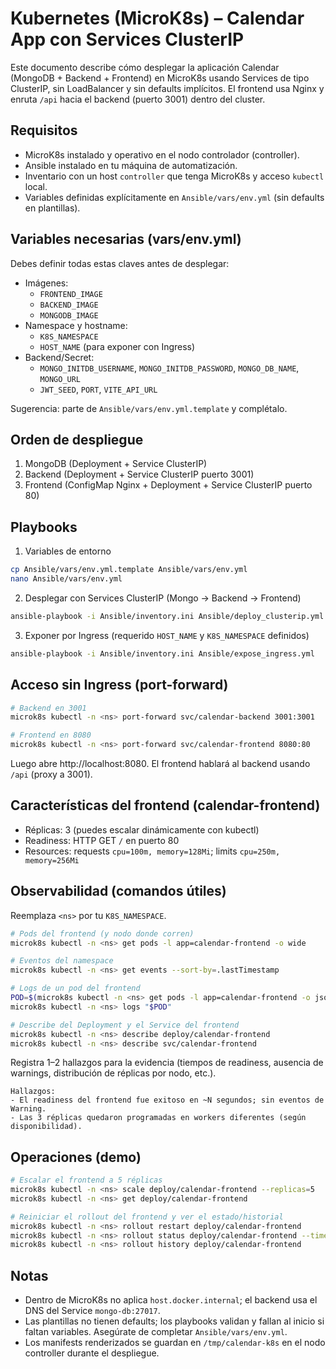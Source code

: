 # Kubernetes (MicroK8s) – Calendar App con Services ClusterIP

Este documento describe cómo desplegar la aplicación Calendar (MongoDB + Backend + Frontend) en MicroK8s usando Services de tipo ClusterIP, sin LoadBalancer y sin defaults implícitos. El frontend usa Nginx y enruta `/api` hacia el backend (puerto 3001) dentro del cluster.

## Requisitos

- MicroK8s instalado y operativo en el nodo controlador (controller).
- Ansible instalado en tu máquina de automatización.
- Inventario con un host `controller` que tenga MicroK8s y acceso `kubectl` local.
- Variables definidas explícitamente en `Ansible/vars/env.yml` (sin defaults en plantillas).

## Variables necesarias (vars/env.yml)

Debes definir todas estas claves antes de desplegar:

- Imágenes:
	- `FRONTEND_IMAGE`
	- `BACKEND_IMAGE`
	- `MONGODB_IMAGE`
- Namespace y hostname:
	- `K8S_NAMESPACE`
	- `HOST_NAME` (para exponer con Ingress)
- Backend/Secret:
	- `MONGO_INITDB_USERNAME`, `MONGO_INITDB_PASSWORD`, `MONGO_DB_NAME`, `MONGO_URL`
	- `JWT_SEED`, `PORT`, `VITE_API_URL`
<!-- Sin variable APP_NAME: se usa únicamente K8S_NAMESPACE y variables existentes -->

Sugerencia: parte de `Ansible/vars/env.yml.template` y complétalo.

## Orden de despliegue

1) MongoDB (Deployment + Service ClusterIP)
2) Backend (Deployment + Service ClusterIP puerto 3001)
3) Frontend (ConfigMap Nginx + Deployment + Service ClusterIP puerto 80)

## Playbooks

1) Variables de entorno

```bash
cp Ansible/vars/env.yml.template Ansible/vars/env.yml
nano Ansible/vars/env.yml
```

2) Desplegar con Services ClusterIP (Mongo → Backend → Frontend)

```bash
ansible-playbook -i Ansible/inventory.ini Ansible/deploy_clusterip.yml
```

3) Exponer por Ingress (requerido `HOST_NAME` y `K8S_NAMESPACE` definidos)

```bash
ansible-playbook -i Ansible/inventory.ini Ansible/expose_ingress.yml
```

## Acceso sin Ingress (port-forward)

```bash
# Backend en 3001
microk8s kubectl -n <ns> port-forward svc/calendar-backend 3001:3001

# Frontend en 8080
microk8s kubectl -n <ns> port-forward svc/calendar-frontend 8080:80
```

Luego abre http://localhost:8080. El frontend hablará al backend usando `/api` (proxy a 3001).

## Características del frontend (calendar-frontend)

- Réplicas: 3 (puedes escalar dinámicamente con kubectl)
- Readiness: HTTP GET `/` en puerto 80
- Resources: requests `cpu=100m, memory=128Mi`; limits `cpu=250m, memory=256Mi`

## Observabilidad (comandos útiles)

Reemplaza `<ns>` por tu `K8S_NAMESPACE`.

```bash
# Pods del frontend (y nodo donde corren)
microk8s kubectl -n <ns> get pods -l app=calendar-frontend -o wide

# Eventos del namespace
microk8s kubectl -n <ns> get events --sort-by=.lastTimestamp

# Logs de un pod del frontend
POD=$(microk8s kubectl -n <ns> get pods -l app=calendar-frontend -o jsonpath='{.items[0].metadata.name}')
microk8s kubectl -n <ns> logs "$POD"

# Describe del Deployment y el Service del frontend
microk8s kubectl -n <ns> describe deploy/calendar-frontend
microk8s kubectl -n <ns> describe svc/calendar-frontend
```

Registra 1–2 hallazgos para la evidencia (tiempos de readiness, ausencia de warnings, distribución de réplicas por nodo, etc.).

```text
Hallazgos:
- El readiness del frontend fue exitoso en ~N segundos; sin eventos de Warning.
- Las 3 réplicas quedaron programadas en workers diferentes (según disponibilidad).
```

## Operaciones (demo)

```bash
# Escalar el frontend a 5 réplicas
microk8s kubectl -n <ns> scale deploy/calendar-frontend --replicas=5
microk8s kubectl -n <ns> get deploy/calendar-frontend

# Reiniciar el rollout del frontend y ver el estado/historial
microk8s kubectl -n <ns> rollout restart deploy/calendar-frontend
microk8s kubectl -n <ns> rollout status deploy/calendar-frontend --timeout=300s
microk8s kubectl -n <ns> rollout history deploy/calendar-frontend
```

## Notas

- Dentro de MicroK8s no aplica `host.docker.internal`; el backend usa el DNS del Service `mongo-db:27017`.
- Las plantillas no tienen defaults; los playbooks validan y fallan al inicio si faltan variables. Asegúrate de completar `Ansible/vars/env.yml`.
- Los manifests renderizados se guardan en `/tmp/calendar-k8s` en el nodo controller durante el despliegue.

